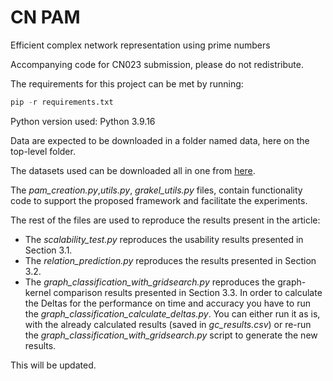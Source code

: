 # CN PAM
Efficient complex network representation using prime numbers

Accompanying code for CN023 submission, please do not redistribute.

The requirements for this project can be met by running:

```python
pip -r requirements.txt
````

Python version used: Python 3.9.16

Data are expected to be downloaded in a folder named data, here on the top-level folder.

The datasets used can be downloaded all in one  from [here](https://owncloud.skel.iit.demokritos.gr/index.php/s/CjweAbP5iMSlc3m).


The *pam_creation.py*,*utils.py*, *grakel_utils.py* files, contain functionality code to support the proposed framework and facilitate the experiments.

The rest of the files are used to reproduce the results present in the article:
- The *scalability_test.py* reproduces the usability results presented in Section 3.1.
- The *relation_prediction.py* reproduces the results presented in Section 3.2.
- The *graph_classification_with_gridsearch.py* reproduces the graph-kernel comparison results presented in Section 3.3. In order to calculate the Deltas for the performance on time and accuracy you have to run the *graph_classification_calculate_deltas.py*. You can either run it as is, with the already calculated results (saved in *gc_results.csv*) or re-run the *graph_classification_with_gridsearch.py* script to generate the new results.


This will be updated.
